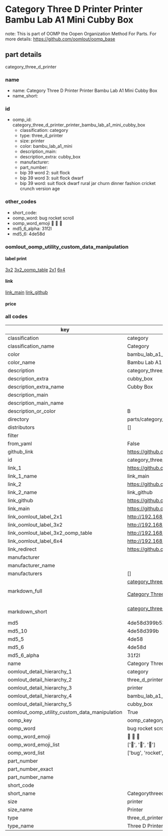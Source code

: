 # Category Three D Printer Printer Bambu Lab A1 Mini Cubby Box  

note: This is part of OOMP the Oopen Organization Method For Parts. For more details: https://github.com/oomlout/oomp_base

##  part details
  



category_three_d_printer



### name
* name: Category Three D Printer Printer Bambu Lab A1 Mini Cubby Box
* name_short: 
### id
* oomp_id: category_three_d_printer_printer_bambu_lab_a1_mini_cubby_box
  * classification: category
  * type: three_d_printer
  * size: printer
  * color: bambu_lab_a1_mini
  * description_main: 
  * description_extra: cubby_box
  * manufacturer: 
  * part_number: 
  * bip 39 word 2: suit flock
  * bip 39 word 3: suit flock dwarf
  * bip 39 word: suit flock dwarf rural jar churn dinner fashion cricket crunch version age

### other_codes
* short_code: 
* oomp_word: bug rocket scroll
* oomp_word_emoji :bug: :rocket: :scroll:
* md5_6_alpha: 31f2l
* md5_6: 4de58d






### oomlout_oomp_utility_custom_data_manipulation
#### label print
[3x2](http://192.168.1.245:1112/?label=oomp%2031f2l)
[3x2_oomp_table](http://192.168.1.108:1112/?label=oomp%2031f2l)
[2x1](http://192.168.1.242:1112/?label=oomp%2031f2l)
[6x4](http://192.168.1.55:1112/?label=oomp%2031f2l)    

#### link

[link_main](https://github.com/oomlout/oomlout_oomp_version_1_messy/tree/main/parts/category_three_d_printer_printer_bambu_lab_a1_mini_cubby_box) [link_github](https://github.com/oomlout/oomlout_oomp_version_1_messy/tree/main/parts/category_three_d_printer_printer_bambu_lab_a1_mini_cubby_box)                             

#### price







### all codes 
| key | value |  
| --- | --- |  
| classification | category |  
| classification_name | Category |  
| color | bambu_lab_a1_mini |  
| color_name | Bambu Lab A1 Mini |  
| description | category_three_d_printer |  
| description_extra | cubby_box |  
| description_extra_name | Cubby Box |  
| description_main |  |  
| description_main_name |  |  
| description_or_color | B  |  
| directory | parts/category_three_d_printer_printer_bambu_lab_a1_mini_cubby_box |  
| distributors | [] |  
| filter |  |  
| from_yaml | False |  
| github_link | https://github.com/oomlout/oomlout_oomp_part_src/tree/main/parts/category_three_d_printer_printer_bambu_lab_a1_mini_cubby_box |  
| id | category_three_d_printer_printer_bambu_lab_a1_mini_cubby_box |  
| link_1 | https://github.com/oomlout/oomlout_oomp_version_1_messy/tree/main/parts/category_three_d_printer_printer_bambu_lab_a1_mini_cubby_box |  
| link_1_name | link_main |  
| link_2 | https://github.com/oomlout/oomlout_oomp_version_1_messy/tree/main/parts/category_three_d_printer_printer_bambu_lab_a1_mini_cubby_box |  
| link_2_name | link_github |  
| link_github | https://github.com/oomlout/oomlout_oomp_version_1_messy/tree/main/parts/category_three_d_printer_printer_bambu_lab_a1_mini_cubby_box |  
| link_main | https://github.com/oomlout/oomlout_oomp_version_1_messy/tree/main/parts/category_three_d_printer_printer_bambu_lab_a1_mini_cubby_box |  
| link_oomlout_label_2x1 | http://192.168.1.242:1112/?label=oomp%2031f2l |  
| link_oomlout_label_3x2 | http://192.168.1.245:1112/?label=oomp%2031f2l |  
| link_oomlout_label_3x2_oomp_table | http://192.168.1.108:1112/?label=oomp%2031f2l |  
| link_oomlout_label_6x4 | http://192.168.1.55:1112/?label=oomp%2031f2l |  
| link_redirect | https://github.com/oomlout/oomlout_oomp_version_1_messy/tree/main/parts/category_three_d_printer_printer_bambu_lab_a1_mini_cubby_box |  
| manufacturer |  |  
| manufacturer_name |  |  
| manufacturers | [] |  
| markdown_full | [category_three_d_printer_printer_bambu_lab_a1_mini_cubby_box](none)<br>[](none)<br>[Category Three D Printer Printer Bambu Lab A1 Mini Cubby Box](none)<br><br> |  
| markdown_short | [category_three_d_printer_printer_bambu_lab_a1_mini_cubby_box](none)<br><br> |  
| md5 | 4de58d399b5347c8a33babd8895656c8 |  
| md5_10 | 4de58d399b |  
| md5_5 | 4de58 |  
| md5_6 | 4de58d |  
| md5_6_alpha | 31f2l |  
| name | Category Three D Printer Printer Bambu Lab A1 Mini Cubby Box |  
| oomlout_detail_hierarchy_1 | category |  
| oomlout_detail_hierarchy_2 | three_d_printer |  
| oomlout_detail_hierarchy_3 | printer |  
| oomlout_detail_hierarchy_4 | bambu_lab_a1_mini |  
| oomlout_detail_hierarchy_5 | cubby_box |  
| oomlout_oomp_utility_custom_data_manipulation | True |  
| oomp_key | oomp_category_three_d_printer_printer_bambu_lab_a1_mini_cubby_box |  
| oomp_word | bug rocket scroll |  
| oomp_word_emoji | :bug: :rocket: :scroll: |  
| oomp_word_emoji_list | [':bug:', ':rocket:', ':scroll:'] |  
| oomp_word_list | ['bug', 'rocket', 'scroll'] |  
| part_number |  |  
| part_number_exact |  |  
| part_number_name |  |  
| short_code |  |  
| short_name | Categorythreedprinter |  
| size | printer |  
| size_name | Printer |  
| type | three_d_printer |  
| type_name | Three D Printer |  
